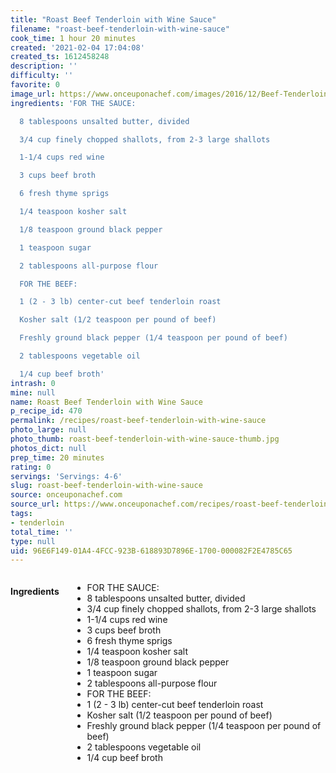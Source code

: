 ```yaml
---
title: "Roast Beef Tenderloin with Wine Sauce"
filename: "roast-beef-tenderloin-with-wine-sauce"
cook_time: 1 hour 20 minutes
created: '2021-02-04 17:04:08'
created_ts: 1612458248
description: ''
difficulty: ''
favorite: 0
image_url: https://www.onceuponachef.com/images/2016/12/Beef-Tenderloin-with-Red-Wine-Sauce-3-1120x880.jpg
ingredients: 'FOR THE SAUCE:

  8 tablespoons unsalted butter, divided

  3/4 cup finely chopped shallots, from 2-3 large shallots

  1-1/4 cups red wine

  3 cups beef broth

  6 fresh thyme sprigs

  1/4 teaspoon kosher salt

  1/8 teaspoon ground black pepper

  1 teaspoon sugar

  2 tablespoons all-purpose flour

  FOR THE BEEF:

  1 (2 - 3 lb) center-cut beef tenderloin roast

  Kosher salt (1/2 teaspoon per pound of beef)

  Freshly ground black pepper (1/4 teaspoon per pound of beef)

  2 tablespoons vegetable oil

  1/4 cup beef broth'
intrash: 0
mine: null
name: Roast Beef Tenderloin with Wine Sauce
p_recipe_id: 470
permalink: /recipes/roast-beef-tenderloin-with-wine-sauce
photo_large: null
photo_thumb: roast-beef-tenderloin-with-wine-sauce-thumb.jpg
photos_dict: null
prep_time: 20 minutes
rating: 0
servings: 'Servings: 4-6'
slug: roast-beef-tenderloin-with-wine-sauce
source: onceuponachef.com
source_url: https://www.onceuponachef.com/recipes/roast-beef-tenderloin-wine-sauce.html
tags:
- tenderloin
total_time: ''
type: null
uid: 96E6F149-01A4-4FCC-923B-618893D7896E-1700-000082F2E4785C65
---
```

<div class="large-8 medium-7 columns" id="writeup">	</div><!-- #writeup -->
</div><!-- #row-one -->
<div class="row" id="row-two">	<div class="medium-4 small-5 columns" id="ingredients"><h4>Ingredients</h4><div class="box box-ingredients content"><ul>
<li>FOR THE SAUCE:</li>
<li>8 tablespoons unsalted butter, divided</li>
<li>3/4 cup finely chopped shallots, from 2-3 large shallots</li>
<li>1-1/4 cups red wine</li>
<li>3 cups beef broth</li>
<li>6 fresh thyme sprigs</li>
<li>1/4 teaspoon kosher salt</li>
<li>1/8 teaspoon ground black pepper</li>
<li>1 teaspoon sugar</li>
<li>2 tablespoons all-purpose flour</li>
<li>FOR THE BEEF:</li>
<li>1 (2 - 3 lb) center-cut beef tenderloin roast</li>
<li>Kosher salt (1/2 teaspoon per pound of beef)</li>
<li>Freshly ground black pepper (1/4 teaspoon per pound of beef)</li>
<li>2 tablespoons vegetable oil</li>
<li>1/4 cup beef broth</li>
</ul>
</div>	</div>	<div class="medium-6 small-7 columns" id="directions">	</div>